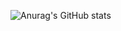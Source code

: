 ![Anurag's GitHub stats](https://github-readme-stats.vercel.app/api?username=anuraghazra&theme=shadow_red&show_icons=true)
